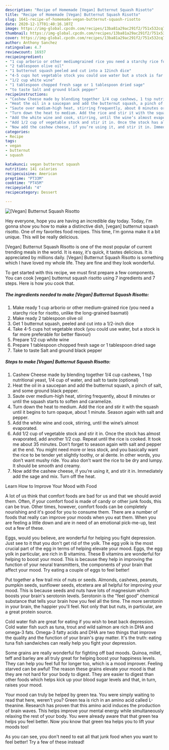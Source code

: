 ```yaml
---
description: "Recipe of Homemade [Vegan] Butternut Squash Risotto"
title: "Recipe of Homemade [Vegan] Butternut Squash Risotto"
slug: 1641-recipe-of-homemade-vegan-butternut-squash-risotto
date: 2020-12-17T01:40:16.107Z
image: https://img-global.cpcdn.com/recipes/13ba81a29ac291f2/751x532cq70/vegan-butternut-squash-risotto-recipe-main-photo.jpg
thumbnail: https://img-global.cpcdn.com/recipes/13ba81a29ac291f2/751x532cq70/vegan-butternut-squash-risotto-recipe-main-photo.jpg
cover: https://img-global.cpcdn.com/recipes/13ba81a29ac291f2/751x532cq70/vegan-butternut-squash-risotto-recipe-main-photo.jpg
author: Anthony Sanchez
ratingvalue: 4.7
reviewcount: 16937
recipeingredient:
- "1 cup arborio or other mediumgrained rice you need a starchy rice for risotto unlike the longgrained basmati"
- "2 tablespoon olive oil"
- "1 butternut squash peeled and cut into a 12inch dice"
- "4-5 cups hot vegetable stock you could use water but a stock is far more preferable for better flavour"
- "1/2 cup white wine"
- "1 tablespoon chopped fresh sage or 1 tablespoon dried sage"
- "to taste Salt and ground black pepper"
recipeinstructions:
- "Cashew Cheese made by blending together 1/4 cup cashews, 1 tsp nutritional yeast, 1/4 cup of water, and salt to taste (optional)"
- "Heat the oil in a saucepan and add the butternut squash, a pinch of salt, and some ground black pepper."
- "Saute over medium-high heat, stirring frequently, about 8 minutes or until the squash starts to soften and caramelize."
- "Turn down the heat to medium. Add the rice and stir it with the squash until it begins to turn opaque, about 1 minute. Season again with salt and pepper."
- "Add the white wine and cook, stirring, until the wine’s almost evaporated."
- "Add 1/2 cup of vegetable stock and stir it in. Once the stock has almost evaporated, add another 1/2 cup. Repeat until the rice is cooked. It took me about 35 minutes. Don’t forget to season again with salt and pepper at the end. You might need more or less stock, and you basically want the rice to be tender yet slightly toothy, or al dente. In other words, you don’t want mushy ride. You also don’t want the rice to be dry and lumpy. It should be smooth and creamy."
- "Now add the cashew cheese, if you’re using it, and stir it in. Immediately add the sage and mix. Turn off the heat."
categories:
- Recipe
tags:
- vegan
- butternut
- squash

katakunci: vegan butternut squash 
nutrition: 141 calories
recipecuisine: American
preptime: "PT33M"
cooktime: "PT45M"
recipeyield: "4"
recipecategory: Dessert

---
```



![[Vegan] Butternut Squash Risotto](https://img-global.cpcdn.com/recipes/13ba81a29ac291f2/751x532cq70/vegan-butternut-squash-risotto-recipe-main-photo.jpg)

Hey everyone, hope you are having an incredible day today. Today, I'm gonna show you how to make a distinctive dish, [vegan] butternut squash risotto. One of my favorites food recipes. This time, I'm gonna make it a bit unique. This will be really delicious.

[Vegan] Butternut Squash Risotto is one of the most popular of current trending meals in the world. It is easy, it's quick, it tastes delicious. It is appreciated by millions daily. [Vegan] Butternut Squash Risotto is something which I have loved my whole life. They are fine and they look wonderful.




To get started with this recipe, we must first prepare a few components. You can cook [vegan] butternut squash risotto using 7 ingredients and 7 steps. Here is how you cook that.

<!--inarticleads1-->

##### The ingredients needed to make [Vegan] Butternut Squash Risotto:

1. Make ready 1 cup arborio or other medium-grained rice (you need a starchy rice for risotto, unlike the long-grained basmati)
1. Make ready 2 tablespoon olive oil
1. Get 1 butternut squash, peeled and cut into a 1/2-inch dice
1. Take 4-5 cups hot vegetable stock (you could use water, but a stock is far more preferable for better flavour)
1. Prepare 1/2 cup white wine
1. Prepare 1 tablespoon chopped fresh sage or 1 tablespoon dried sage
1. Take to taste Salt and ground black pepper




<!--inarticleads2-->

##### Steps to make [Vegan] Butternut Squash Risotto:

1. Cashew Cheese made by blending together 1/4 cup cashews, 1 tsp nutritional yeast, 1/4 cup of water, and salt to taste (optional)
1. Heat the oil in a saucepan and add the butternut squash, a pinch of salt, and some ground black pepper.
1. Saute over medium-high heat, stirring frequently, about 8 minutes or until the squash starts to soften and caramelize.
1. Turn down the heat to medium. Add the rice and stir it with the squash until it begins to turn opaque, about 1 minute. Season again with salt and pepper.
1. Add the white wine and cook, stirring, until the wine’s almost evaporated.
1. Add 1/2 cup of vegetable stock and stir it in. Once the stock has almost evaporated, add another 1/2 cup. Repeat until the rice is cooked. It took me about 35 minutes. Don’t forget to season again with salt and pepper at the end. You might need more or less stock, and you basically want the rice to be tender yet slightly toothy, or al dente. In other words, you don’t want mushy ride. You also don’t want the rice to be dry and lumpy. It should be smooth and creamy.
1. Now add the cashew cheese, if you’re using it, and stir it in. Immediately add the sage and mix. Turn off the heat.




Learn How to Improve Your Mood with Food


A lot of us think that comfort foods are bad for us and that we should avoid them. Often, if your comfort food is made of candy or other junk foods, this can be true. Other times, however, comfort foods can be completely nourishing and it's good for you to consume them. There are a number of foods that really can improve your moods when you eat them. When you are feeling a little down and are in need of an emotional pick-me-up, test out a few of these.

Eggs, would you believe, are wonderful for helping you fight depression. Just see to it that you don't get rid of the yolk. The egg yolk is the most crucial part of the egg in terms of helping elevate your mood. Eggs, the egg yolk in particular, are rich in B vitamins. These B vitamins are wonderful for helping to boost your mood. This is because they help in improving the function of your neural transmitters, the components of your brain that affect your mood. Try eating a couple of eggs to feel better!

Put together a few trail mix of nuts or seeds. Almonds, cashews, peanuts, pumpkin seeds, sunflower seeds, etcetera are all helpful for improving your mood. This is because seeds and nuts have lots of magnesium which boosts your brain's serotonin levels. Serotonin is the "feel good" chemical substance that tells your brain how you feel all the time. The more serotonin in your brain, the happier you'll feel. Not only that but nuts, in particular, are a great protein source.

Cold water fish are great for eating if you wish to beat back depression. Cold water fish such as tuna, trout and wild salmon are rich in DHA and omega-3 fats. Omega-3 fatty acids and DHA are two things that improve the quality and the function of your brain's gray matter. It's the truth: eating tuna fish sandwiches can really help you fight your depression. 

Some grains are really wonderful for fighting off bad moods. Quinoa, millet, teff and barley are all truly great for helping boost your happiness levels. They can help you feel full for longer too, which is a mood improver. Feeling starved can be awful! The reason these grains elevate your mood is that they are not hard for your body to digest. They are easier to digest than other foods which helps kick up your blood sugar levels and that, in turn, raises your mood.

Your mood can truly be helped by green tea. You were simply waiting to read that here, weren't you? Green tea is rich in an amino acid called L-theanine. Research has proven that this amino acid induces the production of brain waves. This helps improve your mental energy while simultaneously relaxing the rest of your body. You were already aware that that green tea helps you feel better. Now you know that green tea helps you to lift your moods too!

As you can see, you don't need to eat all that junk food when you want to feel better! Try a few of these instead!

